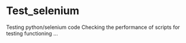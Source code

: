 # Test_selenium
Testing python/selenium code
Checking the performance of scripts for testing functioning ...
